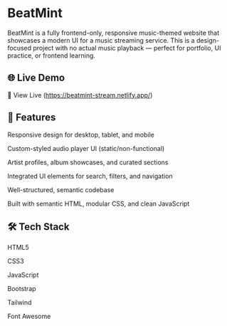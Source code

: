 # BeatMint
BeatMint is a fully frontend-only, responsive music-themed website that showcases a modern UI for a music streaming service. This is a design-focused project with no actual music playback — perfect for portfolio, UI practice, or frontend learning.

## 🌐 Live Demo
🔗 View Live (https://beatmint-stream.netlify.app/)

## 🎨 Features
Responsive design for desktop, tablet, and mobile

Custom-styled audio player UI (static/non-functional)

Artist profiles, album showcases, and curated sections

Integrated UI elements for search, filters, and navigation

Well-structured, semantic codebase

Built with semantic HTML, modular CSS, and clean JavaScript

## 🛠️ Tech Stack
HTML5

CSS3

JavaScript

Bootstrap 

Tailwind

Font Awesome 
